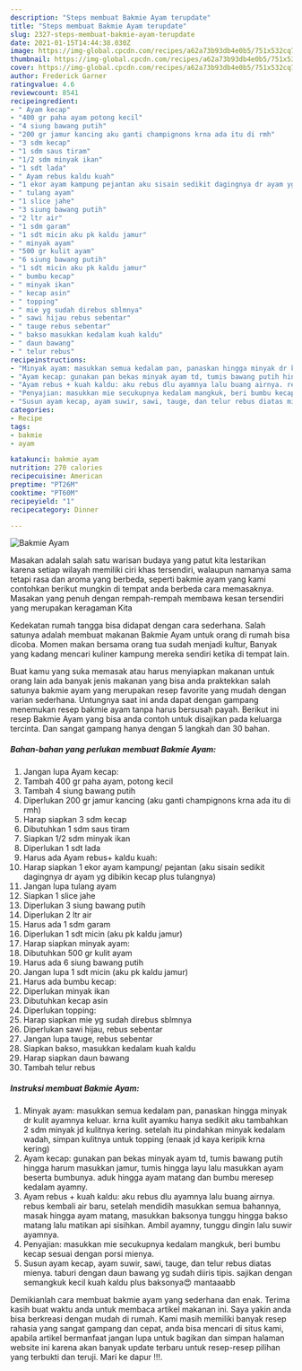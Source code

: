 ```yaml
---
description: "Steps membuat Bakmie Ayam terupdate"
title: "Steps membuat Bakmie Ayam terupdate"
slug: 2327-steps-membuat-bakmie-ayam-terupdate
date: 2021-01-15T14:44:38.030Z
image: https://img-global.cpcdn.com/recipes/a62a73b93db4e0b5/751x532cq70/bakmie-ayam-foto-resep-utama.jpg
thumbnail: https://img-global.cpcdn.com/recipes/a62a73b93db4e0b5/751x532cq70/bakmie-ayam-foto-resep-utama.jpg
cover: https://img-global.cpcdn.com/recipes/a62a73b93db4e0b5/751x532cq70/bakmie-ayam-foto-resep-utama.jpg
author: Frederick Garner
ratingvalue: 4.6
reviewcount: 8541
recipeingredient:
- " Ayam kecap"
- "400 gr paha ayam potong kecil"
- "4 siung bawang putih"
- "200 gr jamur kancing aku ganti champignons krna ada itu di rmh"
- "3 sdm kecap"
- "1 sdm saus tiram"
- "1/2 sdm minyak ikan"
- "1 sdt lada"
- " Ayam rebus kaldu kuah"
- "1 ekor ayam kampung pejantan aku sisain sedikit dagingnya dr ayam yg dibikin kecap plus tulangnya"
- " tulang ayam"
- "1 slice jahe"
- "3 siung bawang putih"
- "2 ltr air"
- "1 sdm garam"
- "1 sdt micin aku pk kaldu jamur"
- " minyak ayam"
- "500 gr kulit ayam"
- "6 siung bawang putih"
- "1 sdt micin aku pk kaldu jamur"
- " bumbu kecap"
- " minyak ikan"
- " kecap asin"
- " topping"
- " mie yg sudah direbus sblmnya"
- " sawi hijau rebus sebentar"
- " tauge rebus sebentar"
- " bakso masukkan kedalam kuah kaldu"
- " daun bawang"
- " telur rebus"
recipeinstructions:
- "Minyak ayam: masukkan semua kedalam pan, panaskan hingga minyak dr kulit ayamnya keluar. krna kulit ayamku hanya sedikit aku tambahkan 2 sdm minyak jd kulitnya kering. setelah itu pindahkan minyak kedalam wadah, simpan kulitnya untuk topping (enaak jd kaya keripik krna kering)"
- "Ayam kecap: gunakan pan bekas minyak ayam td, tumis bawang putih hingga harum masukkan jamur, tumis hingga layu lalu masukkan ayam beserta bumbunya. aduk hingga ayam matang dan bumbu meresep kedalam ayamny."
- "Ayam rebus + kuah kaldu: aku rebus dlu ayamnya lalu buang airnya. rebus kembali air baru, setelah mendidih masukkan semua bahannya, masak hingga ayam matang, masukkan baksonya tunggu hingga bakso matang lalu matikan api sisihkan. Ambil ayamny, tunggu dingin lalu suwir ayamnya."
- "Penyajian: masukkan mie secukupnya kedalam mangkuk, beri bumbu kecap sesuai dengan porsi mienya."
- "Susun ayam kecap, ayam suwir, sawi, tauge, dan telur rebus diatas mienya. taburi dengan daun bawang yg sudah diiris tipis. sajikan dengan semangkuk kecil kuah kaldu plus baksonya😍 mantaaabb"
categories:
- Recipe
tags:
- bakmie
- ayam

katakunci: bakmie ayam 
nutrition: 270 calories
recipecuisine: American
preptime: "PT26M"
cooktime: "PT60M"
recipeyield: "1"
recipecategory: Dinner

---
```



![Bakmie Ayam](https://img-global.cpcdn.com/recipes/a62a73b93db4e0b5/751x532cq70/bakmie-ayam-foto-resep-utama.jpg)

Masakan adalah salah satu warisan budaya yang patut kita lestarikan karena setiap wilayah memiliki ciri khas tersendiri, walaupun namanya sama tetapi rasa dan aroma yang berbeda, seperti bakmie ayam yang kami contohkan berikut mungkin di tempat anda berbeda cara memasaknya. Masakan yang penuh dengan rempah-rempah membawa kesan tersendiri yang merupakan keragaman Kita

Kedekatan rumah tangga bisa didapat dengan cara sederhana. Salah satunya adalah membuat makanan Bakmie Ayam untuk orang di rumah bisa dicoba. Momen makan bersama orang tua sudah menjadi kultur, Banyak yang kadang mencari kuliner kampung mereka sendiri ketika di tempat lain.



Buat kamu yang suka memasak atau harus menyiapkan makanan untuk orang lain ada banyak jenis makanan yang bisa anda praktekkan salah satunya bakmie ayam yang merupakan resep favorite yang mudah dengan varian sederhana. Untungnya saat ini anda dapat dengan gampang menemukan resep bakmie ayam tanpa harus bersusah payah.
Berikut ini resep Bakmie Ayam yang bisa anda contoh untuk disajikan pada keluarga tercinta. Dan sangat gampang hanya dengan 5 langkah dan 30 bahan.


<!--inarticleads1-->

##### Bahan-bahan yang perlukan membuat Bakmie Ayam:

1. Jangan lupa  Ayam kecap:
1. Tambah 400 gr paha ayam, potong kecil
1. Tambah 4 siung bawang putih
1. Diperlukan 200 gr jamur kancing (aku ganti champignons krna ada itu di rmh)
1. Harap siapkan 3 sdm kecap
1. Dibutuhkan 1 sdm saus tiram
1. Siapkan 1/2 sdm minyak ikan
1. Diperlukan 1 sdt lada
1. Harus ada  Ayam rebus+ kaldu kuah:
1. Harap siapkan 1 ekor ayam kampung/ pejantan (aku sisain sedikit dagingnya dr ayam yg dibikin kecap plus tulangnya)
1. Jangan lupa  tulang ayam
1. Siapkan 1 slice jahe
1. Diperlukan 3 siung bawang putih
1. Diperlukan 2 ltr air
1. Harus ada 1 sdm garam
1. Diperlukan 1 sdt micin (aku pk kaldu jamur)
1. Harap siapkan  minyak ayam:
1. Dibutuhkan 500 gr kulit ayam
1. Harus ada 6 siung bawang putih
1. Jangan lupa 1 sdt micin (aku pk kaldu jamur)
1. Harus ada  bumbu kecap:
1. Diperlukan  minyak ikan
1. Dibutuhkan  kecap asin
1. Diperlukan  topping:
1. Harap siapkan  mie yg sudah direbus sblmnya
1. Diperlukan  sawi hijau, rebus sebentar
1. Jangan lupa  tauge, rebus sebentar
1. Siapkan  bakso, masukkan kedalam kuah kaldu
1. Harap siapkan  daun bawang
1. Tambah  telur rebus




<!--inarticleads2-->

##### Instruksi membuat  Bakmie Ayam:

1. Minyak ayam: masukkan semua kedalam pan, panaskan hingga minyak dr kulit ayamnya keluar. krna kulit ayamku hanya sedikit aku tambahkan 2 sdm minyak jd kulitnya kering. setelah itu pindahkan minyak kedalam wadah, simpan kulitnya untuk topping (enaak jd kaya keripik krna kering)
1. Ayam kecap: gunakan pan bekas minyak ayam td, tumis bawang putih hingga harum masukkan jamur, tumis hingga layu lalu masukkan ayam beserta bumbunya. aduk hingga ayam matang dan bumbu meresep kedalam ayamny.
1. Ayam rebus + kuah kaldu: aku rebus dlu ayamnya lalu buang airnya. rebus kembali air baru, setelah mendidih masukkan semua bahannya, masak hingga ayam matang, masukkan baksonya tunggu hingga bakso matang lalu matikan api sisihkan. Ambil ayamny, tunggu dingin lalu suwir ayamnya.
1. Penyajian: masukkan mie secukupnya kedalam mangkuk, beri bumbu kecap sesuai dengan porsi mienya.
1. Susun ayam kecap, ayam suwir, sawi, tauge, dan telur rebus diatas mienya. taburi dengan daun bawang yg sudah diiris tipis. sajikan dengan semangkuk kecil kuah kaldu plus baksonya😍 mantaaabb




Demikianlah cara membuat bakmie ayam yang sederhana dan enak. Terima kasih buat waktu anda untuk membaca artikel makanan ini. Saya yakin anda bisa berkreasi dengan mudah di rumah. Kami masih memiliki banyak resep rahasia yang sangat gampang dan cepat, anda bisa mencari di situs kami, apabila artikel bermanfaat jangan lupa untuk bagikan dan simpan halaman website ini karena akan banyak update terbaru untuk resep-resep pilihan yang terbukti dan teruji. Mari ke dapur !!!. 
